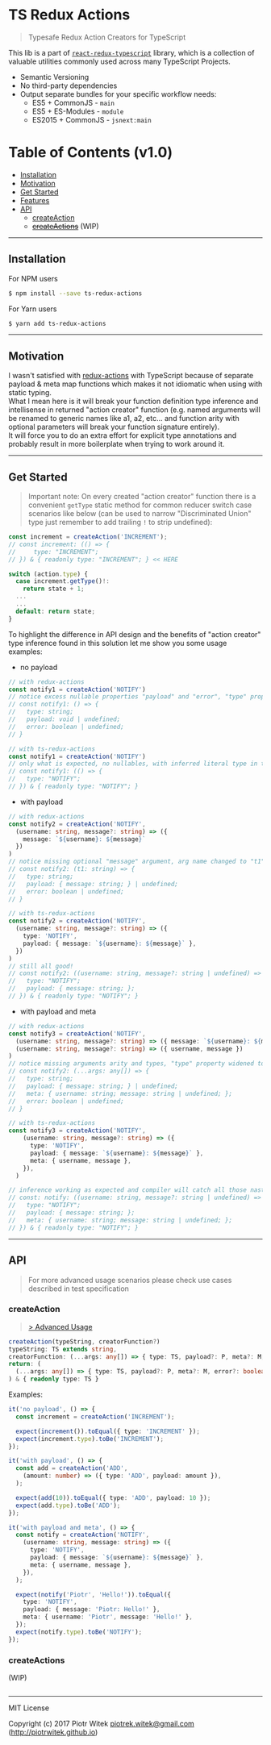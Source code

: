 # TS Redux Actions
> Typesafe Redux Action Creators for TypeScript  

This lib is a part of [`react-redux-typescript`](https://github.com/piotrwitek/react-redux-typescript) library, which is a collection of valuable utilities commonly used across many TypeScript Projects. 

- Semantic Versioning
- No third-party dependencies
- Output separate bundles for your specific workflow needs:
  - ES5 + CommonJS - `main`
  - ES5 + ES-Modules - `module` 
  - ES2015 + CommonJS - `jsnext:main`

# Table of Contents (v1.0)

- [Installation](#installation)
- [Motivation](#motivation)
- [Get Started](#get-started)
- [Features](#features)
- [API](#api)
  - [createAction](#createaction)
  - [~~createActions~~](#createactions) (WIP)

---

## Installation

For NPM users

```bash
$ npm install --save ts-redux-actions
```

For Yarn users

```bash
$ yarn add ts-redux-actions
```

---

## Motivation

I wasn't satisfied with [redux-actions](https://redux-actions.js.org/) with TypeScript because of separate payload & meta map functions which makes it not idiomatic when using with static typing.  
What I mean here is it will break your function definition type inference and intellisense in returned "action creator" function (e.g. named arguments will be renamed to generic names like a1, a2, etc... and function arity with optional parameters will break your function signature entirely).  
It will force you to do an extra effort for explicit type annotations and probably result in more boilerplate when trying to work around it.

---

## Get Started

> Important note: On every created "action creator" function there is a convenient `getType` static method for common reducer switch case scenarios like below (can be used to narrow "Discriminated Union" type just remember to add trailing `!` to strip undefined):
```ts
const increment = createAction('INCREMENT');
// const increment: (() => {
//     type: "INCREMENT";
// }) & { readonly type: "INCREMENT"; } << HERE

switch (action.type) {
  case increment.getType()!:
    return state + 1;
  ...
  ...
  default: return state;
}
```

To highlight the difference in API design and the benefits of "action creator" type inference found in this solution let me show you some usage examples:

- no payload
```ts
// with redux-actions
const notify1 = createAction('NOTIFY')
// notice excess nullable properties "payload" and "error", "type" property widened to string
// const notify1: () => {
//   type: string;
//   payload: void | undefined;
//   error: boolean | undefined;
// }

// with ts-redux-actions
const notify1 = createAction('NOTIFY')
// only what is expected, no nullables, with inferred literal type in type property!
// const notify1: (() => {
//   type: "NOTIFY";
// }) & { readonly type: "NOTIFY"; }
```

- with payload
```ts
// with redux-actions
const notify2 = createAction('NOTIFY',
  (username: string, message?: string) => ({
    message: `${username}: ${message}`
  })
)
// notice missing optional "message" argument, arg name changed to "t1", "type" property widened to string, and excess nullable properties
// const notify2: (t1: string) => {
//   type: string;
//   payload: { message: string; } | undefined;
//   error: boolean | undefined;
// }

// with ts-redux-actions
const notify2 = createAction('NOTIFY',
  (username: string, message?: string) => ({
    type: 'NOTIFY',
    payload: { message: `${username}: ${message}` },
  })
)
// still all good!
// const notify2: ((username: string, message?: string | undefined) => {
//   type: "NOTIFY";
//   payload: { message: string; };
// }) & { readonly type: "NOTIFY"; }

```

- with payload and meta
```ts
// with redux-actions
const notify3 = createAction('NOTIFY',
  (username: string, message?: string) => ({ message: `${username}: ${message}` }),
  (username: string, message?: string) => ({ username, message })
)
// notice missing arguments arity and types, "type" property widened to string
// const notify2: (...args: any[]) => {
//   type: string;
//   payload: { message: string; } | undefined;
//   meta: { username: string; message: string | undefined; };
//   error: boolean | undefined;
// }

// with ts-redux-actions
const notify3 = createAction('NOTIFY',
    (username: string, message?: string) => ({
      type: 'NOTIFY',
      payload: { message: `${username}: ${message}` },
      meta: { username, message },
    }),
  )

// inference working as expected and compiler will catch all those nasty bugs:
// const: notify: ((username: string, message?: string | undefined) => {
//   type: "NOTIFY";
//   payload: { message: string; };
//   meta: { username: string; message: string | undefined; };
// }) & { readonly type: "NOTIFY"; }
```

---

## API

> For more advanced usage scenarios please check use cases described in test specification  

### createAction
> [> Advanced Usage](src/create-action.spec.ts)

```ts
createAction(typeString, creatorFunction?)
typeString: TS extends string,
creatorFunction: (...args: any[]) => { type: TS, payload?: P, meta?: M, error?: boolean }
return: (
  (...args: any[]) => { type: TS, payload?: P, meta?: M, error?: boolean }
) & { readonly type: TS }
```

Examples:

```ts
it('no payload', () => {
  const increment = createAction('INCREMENT');

  expect(increment()).toEqual({ type: 'INCREMENT' });
  expect(increment.type).toBe('INCREMENT');
});

it('with payload', () => {
  const add = createAction('ADD',
    (amount: number) => ({ type: 'ADD', payload: amount }),
  );

  expect(add(10)).toEqual({ type: 'ADD', payload: 10 });
  expect(add.type).toBe('ADD');
});

it('with payload and meta', () => {
  const notify = createAction('NOTIFY',
    (username: string, message: string) => ({
      type: 'NOTIFY',
      payload: { message: `${username}: ${message}` },
      meta: { username, message },
    }),
  );

  expect(notify('Piotr', 'Hello!')).toEqual({
    type: 'NOTIFY',
    payload: { message: 'Piotr: Hello!' },
    meta: { username: 'Piotr', message: 'Hello!' },
  });
  expect(notify.type).toBe('NOTIFY');
});
```

### createActions
(WIP)

```ts
```

---
MIT License

Copyright (c) 2017 Piotr Witek <piotrek.witek@gmail.com> (http://piotrwitek.github.io)
